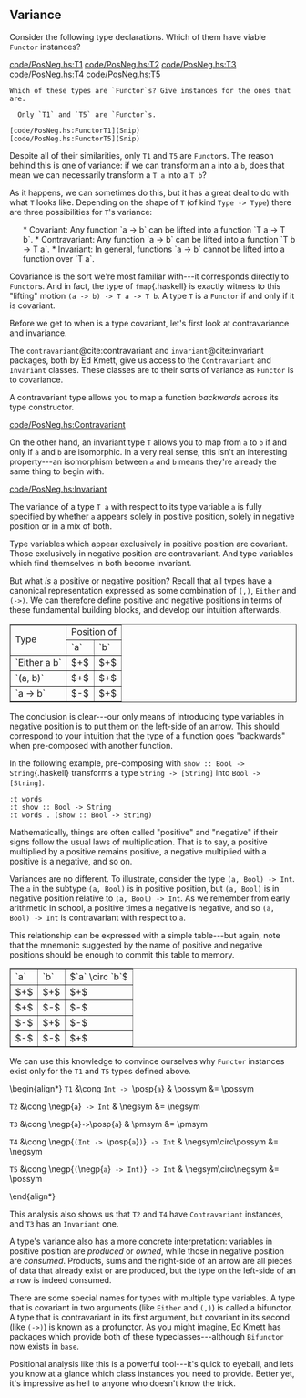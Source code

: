 









































































































## Variance

Consider the following type declarations. Which of them have viable `Functor`
instances?

[code/PosNeg.hs:T1](Snip)
[code/PosNeg.hs:T2](Snip)
[code/PosNeg.hs:T3](Snip)
[code/PosNeg.hs:T4](Snip)
[code/PosNeg.hs:T5](Snip)

```exercise
Which of these types are `Functor`s? Give instances for the ones that are.
```

```solution
  Only `T1` and `T5` are `Functor`s.

[code/PosNeg.hs:FunctorT1](Snip)
[code/PosNeg.hs:FunctorT5](Snip)
```


Despite all of their similarities, only `T1` and `T5` are `Functor`s.
The reason behind this is one of variance: if we can transform an `a`
into a `b`, does that mean we can necessarily transform a `T a` into a
`T b`?

As it happens, we can sometimes do this, but it has a great deal to do with what
`T` looks like. Depending on the shape of `T` (of kind `Type ->
Type`) there are three possibilities for `T`'s variance:

<ol>
  * Covariant: Any function `a -> b` can be lifted into
    a function `T a -> T b`.
  * Contravariant: Any function `a -> b` can be
    lifted into a function `T b -> T a`.
  * Invariant: In general, functions `a -> b` cannot
    be lifted into a function over `T a`.
</ol>

Covariance is the sort we're most familiar with---it corresponds directly to
`Functor`s. And in fact, the type of `fmap`{.haskell} is exactly witness to this
"lifting" motion `(a -> b) -> T a -> T b`. A type `T` is a `Functor`
if and only if it is covariant.

Before we get to when is a type covariant, let's first look at
contravariance and invariance.

The `contravariant`@cite:contravariant and `invariant`@cite:invariant
packages, both by Ed Kmett, give us access to the `Contravariant` and
`Invariant` classes. These classes are to their sorts of variance as
`Functor` is to covariance.

A contravariant type allows you to map a function *backwards* across its
type constructor.

[code/PosNeg.hs:Contravariant](Snip)

On the other hand, an invariant type `T` allows you to map from `a` to
`b` if and only if `a` and `b` are isomorphic. In a very real sense,
this isn't an interesting property---an isomorphism between `a` and
`b` means they're already the same thing to begin with.

[code/PosNeg.hs:Invariant](Snip)

The variance of a type `T a` with respect to its type variable `a` is
fully specified by whether `a` appears solely in positive position,
solely in negative position or in a mix of both.

Type variables which appear exclusively in positive position are covariant.
Those exclusively in negative position are contravariant. And type variables
which find themselves in both become invariant.

But what *is* a positive or negative position? Recall that all types have a
canonical representation expressed as some combination of `(,)`,
`Either` and `(->)`. We can therefore define positive and negative
positions in terms of these fundamental building blocks, and develop our
intuition afterwards.


<table border="1">

  <tr><td rowspan="2">Type</td> <td colspan="2">Position of</td></tr> 
 
  <tr> <td>`a`</td> <td>`b`</td></tr> 
 
  <tr><td>`Either a b`</td> <td>$+$</td> <td>$+$</td></tr> 
 
  <tr><td>`(a, b)`</td> <td>$+$</td> <td>$+$</td></tr> 
 
  <tr><td>`a -> b`</td> <td>$-$</td> <td>$+$</td></tr> 
 
</table>


The conclusion is clear---our only means of introducing type variables in
negative position is to put them on the left-side of an arrow. This should
correspond to your intuition that the type of a function goes "backwards" when
pre-composed with another function.

In the following example, pre-composing with `show :: Bool -> String`{.haskell}
transforms a type `String -> [String]` into `Bool -> [String]`.

```{ghci=code/PosNeg.hs}
:t words
:t show :: Bool -> String
:t words . (show :: Bool -> String)
```

Mathematically, things are often called "positive" and "negative" if their
signs follow the usual laws of multiplication. That is to say, a positive
multiplied by a positive remains positive, a negative multiplied with a positive
is a negative, and so on.

Variances are no different. To illustrate, consider the type `(a, Bool) ->
Int`. The `a` in the subtype `(a, Bool)` is in positive position, but
`(a, Bool)` is in negative position relative to `(a, Bool) -> Int`. As we
remember from early arithmetic in school, a positive times a negative is
negative, and so `(a, Bool) -> Int` is contravariant with respect to `a`.

This relationship can be expressed with a simple table---but again, note that
the mnemonic suggested by the name of positive and negative positions should be
enough to commit this table to memory.


<table border="1">

  <tr><td>`a`</td> <td>`b`</td> <td>$`a` \circ `b`$</td></tr> 
 
  <tr><td>$+$</td> <td>$+$</td> <td>$+$</td></tr> 
 
  <tr><td>$+$</td> <td>$-$</td> <td>$-$</td></tr> 
 
  <tr><td>$-$</td> <td>$+$</td> <td>$-$</td></tr> 
 
  <tr><td>$-$</td> <td>$-$</td> <td>$+$</td></tr> 
 
</table>


We can use this knowledge to convince ourselves why `Functor` instances exist
only for the `T1` and `T5` types defined above.



\begin{align*}
  `T1`  &\cong  `Int -> `\posp{`a`} & \possym &= \possym 
 

  `T2`  &\cong  \negp{`a`}` -> Int` & \negsym &= \negsym 
 

  `T3`  &\cong  \negp{`a`}` -> `\posp{`a`} & \pmsym &= \pmsym 
 

  `T4`  &\cong  \negp{`(Int -> `\posp{`a`}`)`}` -> Int` & \negsym\circ\possym &= \negsym 
 

  `T5`  &\cong  \negp{`(`\negp{`a`}` -> Int)`}` -> Int` & \negsym\circ\negsym &= \possym 
 

\end{align*}

This analysis also shows us that `T2` and `T4` have `Contravariant`
instances, and `T3` has an `Invariant` one.

A type's variance also has a more concrete interpretation: variables in positive
position are *produced* or *owned*, while those in negative position
are *consumed*. Products, sums and the right-side of an arrow are all
pieces of data that already exist or are produced, but the type on the left-side
of an arrow is indeed consumed.

There are some special names for types with multiple type variables. A type that
is covariant in two arguments (like `Either` and `(,)`) is called a
bifunctor. A type that is contravariant in its first argument, but
covariant in its second (like `(->)`) is known as a profunctor. As you
might imagine, Ed Kmett has packages which provide both of these
typeclasses---although `Bifunctor` now exists in `base`.

Positional analysis like this is a powerful tool---it's quick to eyeball, and
lets you know at a glance which class instances you need to provide. Better yet,
it's impressive as hell to anyone who doesn't know the trick.




